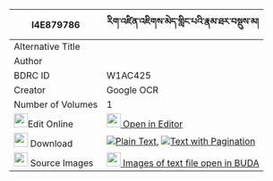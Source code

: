 |I4E879786|རིག་འཛིན་འཇིགས་མེད་གླིང་པའི་རྣམ་ཐར་བསྡུས་མ། 
| --- | --- 
|Alternative Title |
|Author | 
|BDRC ID | W1AC425
|Creator | Google OCR
|Number of Volumes| 1
|<img width="25" src="https://img.icons8.com/color/25/000000/edit-property.png">Edit Online| [<img width="25" src="https://avatars.githubusercontent.com/u/45091458?s=200&v=4"> Open in Editor](http://editor.openpecha.org/I4E879786)
|<img width="25" src="https://img.icons8.com/fluent/48/000000/download-2.png"/>  Download | [![](https://img.icons8.com/color/20/000000/txt.png)Plain Text](https://github.com/Openpecha/I4E879786/releases/download/v1/rigdzin_jikme_lingpa_i_namtar__plain_I4E879786.zip), [![](https://img.icons8.com/color/20/000000/txt.png)Text with Pagination](https://github.com/Openpecha/I4E879786/releases/download/v1/rigdzin_jikme_lingpa_i_namtar__pages_I4E879786.zip)
|<img width="25" src="https://img.icons8.com/plasticine/100/000000/pictures-folder.png"/>  Source Images | [<img width="25" src="https://library.bdrc.io/icons/BUDA-small.svg"> Images of text file open in BUDA](https://library.bdrc.io/show/bdr:W1AC425)